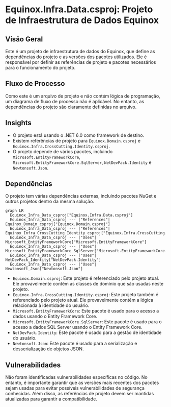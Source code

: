 # Equinox.Infra.Data.csproj: Projeto de Infraestrutura de Dados Equinox

## Visão Geral
Este é um projeto de infraestrutura de dados do Equinox, que define as dependências do projeto e as versões dos pacotes utilizados. Ele é responsável por definir as referências de projeto e pacotes necessários para o funcionamento do projeto.

## Fluxo de Processo
Como este é um arquivo de projeto e não contém lógica de programação, um diagrama de fluxo de processo não é aplicável. No entanto, as dependências do projeto são claramente definidas no arquivo.

## Insights
- O projeto está usando o .NET 6.0 como framework de destino.
- Existem referências de projeto para `Equinox.Domain.csproj` e `Equinox.Infra.CrossCutting.Identity.csproj`.
- O projeto depende de vários pacotes, incluindo `Microsoft.EntityFrameworkCore`, `Microsoft.EntityFrameworkCore.SqlServer`, `NetDevPack.Identity` e `Newtonsoft.Json`.

## Dependências
O projeto tem várias dependências externas, incluindo pacotes NuGet e outros projetos dentro da mesma solução.

```mermaid
graph LR
  Equinox_Infra_Data_csproj["Equinox.Infra.Data.csproj"]
  Equinox_Infra_Data_csproj --- |"References"| Equinox_Domain_csproj["Equinox.Domain.csproj"]
  Equinox_Infra_Data_csproj --- |"References"| Equinox_Infra_CrossCutting_Identity_csproj["Equinox.Infra.CrossCutting.Identity.csproj"]
  Equinox_Infra_Data_csproj --- |"Uses"| Microsoft_EntityFrameworkCore["Microsoft.EntityFrameworkCore"]
  Equinox_Infra_Data_csproj --- |"Uses"| Microsoft_EntityFrameworkCore_SqlServer["Microsoft.EntityFrameworkCore.SqlServer"]
  Equinox_Infra_Data_csproj --- |"Uses"| NetDevPack_Identity["NetDevPack.Identity"]
  Equinox_Infra_Data_csproj --- |"Uses"| Newtonsoft_Json["Newtonsoft.Json"]
```

- `Equinox.Domain.csproj`: Este projeto é referenciado pelo projeto atual. Ele provavelmente contém as classes de domínio que são usadas neste projeto.
- `Equinox.Infra.CrossCutting.Identity.csproj`: Este projeto também é referenciado pelo projeto atual. Ele provavelmente contém a lógica relacionada à identidade do usuário.
- `Microsoft.EntityFrameworkCore`: Este pacote é usado para o acesso a dados usando o Entity Framework Core.
- `Microsoft.EntityFrameworkCore.SqlServer`: Este pacote é usado para o acesso a dados SQL Server usando o Entity Framework Core.
- `NetDevPack.Identity`: Este pacote é usado para a gestão de identidade do usuário.
- `Newtonsoft.Json`: Este pacote é usado para a serialização e desserialização de objetos JSON.

## Vulnerabilidades
Não foram identificadas vulnerabilidades específicas no código. No entanto, é importante garantir que as versões mais recentes dos pacotes sejam usadas para evitar possíveis vulnerabilidades de segurança conhecidas. Além disso, as referências de projeto devem ser mantidas atualizadas para garantir a compatibilidade.